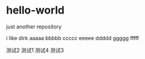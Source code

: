 # hello-world
just another repository

i like dirk
aaaaa
bbbbb
ccccc
eeeee
ddddd
ggggg
fffff

测试2
测试1
测试4
测试3
